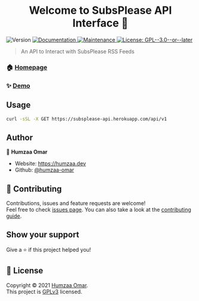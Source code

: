 <h1 align="center">Welcome to SubsPlease API Interface 👋</h1>
<p>
  <img alt="Version" src="https://img.shields.io/badge/version-1.0.0-blue.svg?cacheSeconds=2592000" />
  <a href="https://github.com/hfomar-nafcs/subsplease-api#readme" target="_blank">
    <img alt="Documentation" src="https://img.shields.io/badge/documentation-yes-brightgreen.svg" />
  </a>
  <a href="https://github.com/hfomar-nafcs/subsplease-api/graphs/commit-activity" target="_blank">
    <img alt="Maintenance" src="https://img.shields.io/badge/Maintained%3F-yes-green.svg" />
  </a>
  <a href="https://github.com/hfomar-nafcs/subsplease-api/blob/master/LICENSE" target="_blank">
    <img alt="License: GPL--3.0--or--later" src="https://img.shields.io/github/license/hfomar-nafcs/SubsPlease Unnoficial API" />
  </a>
</p>

> An API to Interact with SubsPlease RSS Feeds

### 🏠 [Homepage](https://github.com/hfomar-nafcs/subsplease-api#readme)

### ✨ [Demo](https://subsplease-api.herokuapp.com/api/v1)

## Usage

```sh
curl -sSL -X GET https://subsplease-api.herokuapp.com/api/v1
```


## Author

👤 **Humzaa Omar**

* Website: https://humzaa.dev
* Github: [@humzaa-omar](https://github.com/humzaa-omar)

## 🤝 Contributing

Contributions, issues and feature requests are welcome!<br />Feel free to check [issues page](https://github.com/hfomar-nafcs/subsplease-api/issues). You can also take a look at the [contributing guide](https://github.com/hfomar-nafcs/subsplease-api/blob/master/CONTRIBUTING.md).

## Show your support

Give a ⭐️ if this project helped you!

## 📝 License

Copyright © 2021 [Humzaa Omar](https://github.com/humzaa-omar).<br />
This project is [GPLv3](https://github.com/humzaa-omar/subsplease-api/blob/master/LICENSE) licensed.
